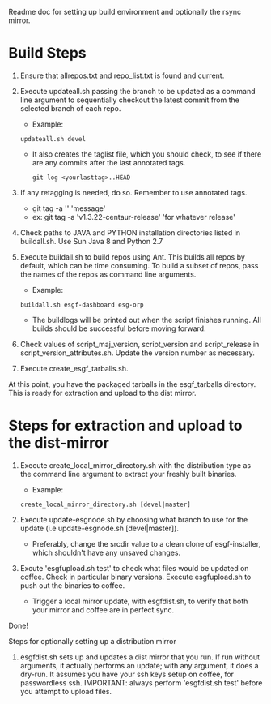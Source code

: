 Readme doc for setting up build environment and optionally the rsync mirror.
# Build Steps
1. Ensure that allrepos.txt and repo_list.txt is found and current.

2. Execute updateall.sh passing the branch to be updated as a command line argument to sequentially checkout the latest commit from the selected branch of each repo.
   * Example: 
   ``` shell 
   updateall.sh devel 
   ``` 
   * It also creates the taglist file, which you should check, to see if there are any commits after the last annotated tags.
      ``` shell 
      git log <yourlasttag>..HEAD 
      ``` 

3. If any retagging is needed, do so. Remember to use annotated tags. 
   * git tag -a '<version>' 'message'
   * ex: git tag -a 'v1.3.22-centaur-release' 'for whatever release'

4. Check paths to JAVA and PYTHON installation directories listed in buildall.sh. Use Sun Java 8 and Python 2.7

5. Execute buildall.sh to build repos using Ant.  This builds all repos by default, which can be time consuming.  To build a subset of repos, pass the names of the repos as command line arguments.
   * Example: 
   ``` shell
   buildall.sh esgf-dashboard esg-orp
   ```
   * The buildlogs will be printed out when the script finishes running.  All builds should be successful before moving forward.

6. Check values of script_maj_version, script_version and script_release in script_version_attributes.sh.  Update the version number as necessary.

7. Execute create_esgf_tarballs.sh.

At this point, you have the packaged tarballs in the esgf_tarballs directory. This is ready for extraction and upload to the dist mirror.



# Steps for extraction and upload to the dist-mirror 

1. Execute create_local_mirror_directory.sh with the distribution type as the command line argument to extract your freshly built binaries.
	* Example: 
	``` shell
	create_local_mirror_directory.sh [devel|master]
	```

2. Execute update-esgnode.sh by choosing what branch to use for the update (i.e update-esgnode.sh [devel|master]). 
	* Preferably, change the srcdir value to a clean clone of esgf-installer, which shouldn't have any unsaved changes.

3. Excute 'esgfupload.sh test' to check what files would be updated on coffee. Check in particular binary versions. Execute esgfupload.sh to push out the binaries to coffee. 
	* Trigger a local mirror update, with esgfdist.sh, to verify that both your mirror and coffee are in perfect sync.

Done!

Steps for optionally setting up a distribution mirror

1. esgfdist.sh sets up and updates a dist mirror that you run. If run without arguments, it actually performs an update; with any argument, it does a dry-run.
It assumes you have your ssh keys setup on coffee, for passwordless ssh.
IMPORTANT: always perform 'esgfdist.sh test' before you attempt to upload files.
